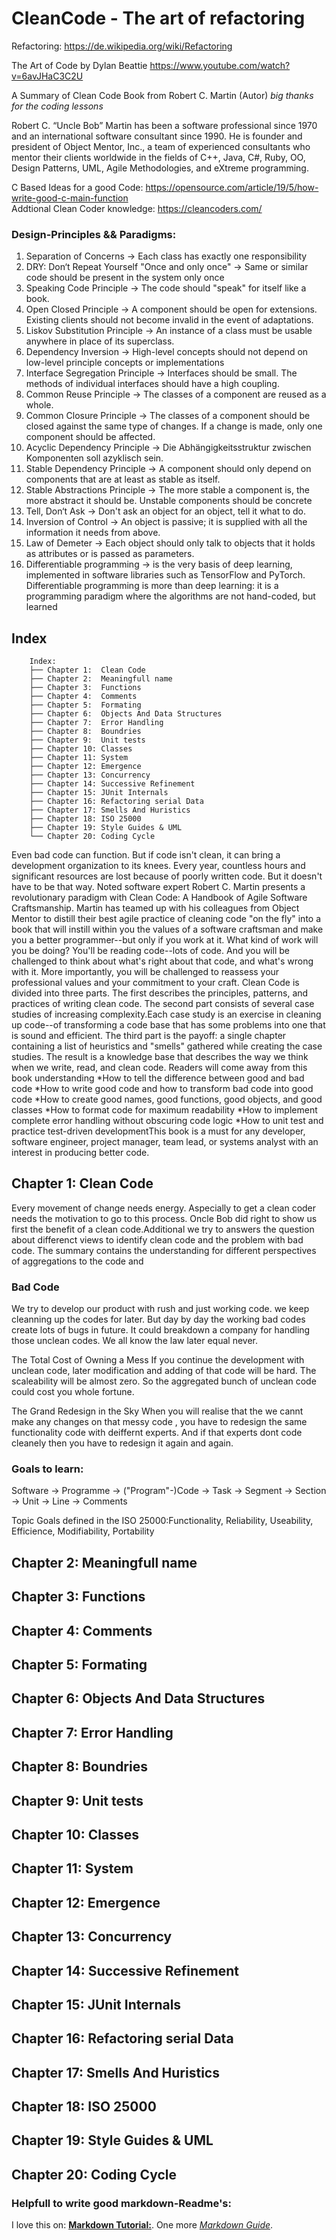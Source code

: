# CleanCode - The art of refactoring

Refactoring: https://de.wikipedia.org/wiki/Refactoring

The Art of Code by Dylan Beattie https://www.youtube.com/watch?v=6avJHaC3C2U

A Summary of Clean Code Book from Robert C. Martin (Autor) *big thanks for the coding lessons*

Robert C. “Uncle Bob” Martin has been a software professional since 1970 and an international software consultant since 1990. He is founder and president of Object Mentor, Inc., a team of experienced consultants who mentor their clients worldwide in the fields of C++, Java, C#, Ruby, OO, Design Patterns, UML, Agile Methodologies, and eXtreme programming.

C Based Ideas for a good Code: https://opensource.com/article/19/5/how-write-good-c-main-function</br>
Addtional Clean Coder knowledge: https://cleancoders.com/

### Design-Principles && Paradigms:
1.  Separation of Concerns 				-> Each class has exactly one responsibility
2.  DRY: Don‘t Repeat Yourself  "Once and only once"    -> Same or similar code should be present in the system only once
3.  Speaking Code Principle				-> The code should "speak" for itself like a book.
4.  Open Closed Principle				-> A component should be open for extensions.  Existing clients should not become invalid in the event of adaptations.
5.  Liskov Substitution Principle			-> An instance of a class must be usable anywhere in place of its superclass.
6.  Dependency Inversion				->  High-level concepts should not depend on low-level principle concepts or implementations
7.  Interface Segregation Principle   			-> Interfaces should be small. The methods of individual interfaces should have a high coupling.
8.  Common Reuse Principle 				-> The classes of a component are reused as a whole.
9.   Common Closure Principle				-> The classes of a component should be closed against the same type of changes.  If a change is made, only one component should be affected.
10.  Acyclic Dependency Principle			-> Die Abhängigkeitsstruktur zwischen Komponenten  soll azyklisch sein.
11.  Stable Dependency Principle			-> A component should only depend on components that are at least as stable as itself.
12.  Stable Abstractions Principle			-> The more stable a component is, the more abstract it should be. Unstable components should be concrete
13.  Tell, Don‘t Ask					-> Don't ask an object for an object, tell it what to do.
14.  Inversion of Control				-> An object is passive; it is supplied with all the information it needs from above.
15.  Law of Demeter					-> Each object should only talk to objects that it holds as attributes or is passed as parameters. 
16.   Differentiable programming                        -> is the very basis of deep learning, implemented in software libraries such as  TensorFlow and PyTorch. Differentiable programming is more than deep learning: it is a programming paradigm where the algorithms are not hand-coded, but learned






## Index
```
	Index:
	├── Chapter 1:  Clean Code
	├── Chapter 2:  Meaningfull name
	├── Chapter 3:  Functions
	├── Chapter 4:  Comments
	├── Chapter 5:  Formating
	├── Chapter 6:  Objects And Data Structures
	├── Chapter 7:  Error Handling
	├── Chapter 8:  Boundries
	├── Chapter 9:  Unit tests
	├── Chapter 10: Classes
	├── Chapter 11: System
	├── Chapter 12: Emergence 
	├── Chapter 13: Concurrency
	├── Chapter 14: Successive Refinement
	├── Chapter 15: JUnit Internals
	├── Chapter 16: Refactoring serial Data
	├── Chapter 17: Smells And Huristics
	├── Chapter 18: ISO 25000
	├── Chapter 19: Style Guides & UML
	└── Chapter 20: Coding Cycle 
```
Even bad code can function. But if code isn't clean, it can bring a development organization to its knees. Every year, countless hours and significant resources are lost because of poorly written code. But it doesn't have to be that way. Noted software expert Robert C. Martin presents a revolutionary paradigm with Clean Code: A Handbook of Agile Software Craftsmanship. Martin has teamed up with his colleagues from Object Mentor to distill their best agile practice of cleaning code "on the fly" into a book that will instill within you the values of a software craftsman and make you a better programmer--but only if you work at it. What kind of work will you be doing? You'll be reading code--lots of code. And you will be challenged to think about what's right about that code, and what's wrong with it. More importantly, you will be challenged to reassess your professional values and your commitment to your craft. Clean Code is divided into three parts. The first describes the principles, patterns, and practices of writing clean code. The second part consists of several case studies of increasing complexity.Each case study is an exercise in cleaning up code--of transforming a code base that has some problems into one that is sound and efficient. The third part is the payoff: a single chapter containing a list of heuristics and "smells" gathered while creating the case studies. The result is a knowledge base that describes the way we think when we write, read, and clean code. Readers will come away from this book understanding *How to tell the difference between good and bad code *How to write good code and how to transform bad code into good code *How to create good names, good functions, good objects, and good classes *How to format code for maximum readability *How to implement complete error handling without obscuring code logic *How to unit test and practice test-driven developmentThis book is a must for any developer, software engineer, project manager, team lead, or systems analyst with an interest in producing better code.</br>

## Chapter 1: Clean Code
Every movement of change needs energy. Aspecially to get a clean coder needs the motivation to go to this process. Oncle Bob did right to show us first the benefit of a clean code.Additional we try to answers the question about differenct views to identify clean code and the problem with bad code. 
The summary contains the understanding for different perspectives of aggregations to the code and 

### Bad Code
We try to develop our product with rush and just working code. we keep cleanning up the codes for later. But day by day the working bad codes create lots of bugs in future. It could breakdown a company for handling those unclean codes. We all know the law later equal never.

The Total Cost of Owning a Mess
If you continue the development with unclean code, later modification and adding of that code will be hard. The scaleability will be almost zero. So the aggregated bunch of unclean code could cost you whole fortune.

The Grand Redesign in the Sky
When you will realise that the we cannt make any changes on that messy code , you have to redesign the same functionality code with deiffernt experts. And if that experts dont code cleanely then you have to redesign it again and again.

### Goals to learn:
Software -> Programme -> ("Program"-)Code -> Task -> Segment -> Section -> Unit -> Line -> Comments

Topic Goals defined in the ISO 25000:Functionality, Reliability, Useability, Efficience, Modifiability, Portability

## Chapter 2:  Meaningfull name
## Chapter 3:  Functions
## Chapter 4:  Comments
## Chapter 5:  Formating
## Chapter 6:  Objects And Data Structures
## Chapter 7:  Error Handling
## Chapter 8:  Boundries
## Chapter 9:  Unit tests
## Chapter 10: Classes
## Chapter 11: System
## Chapter 12: Emergence 
## Chapter 13: Concurrency
## Chapter 14: Successive Refinement
## Chapter 15: JUnit Internals
## Chapter 16: Refactoring serial Data
## Chapter 17: Smells And Huristics
## Chapter 18: ISO 25000
## Chapter 19: Style Guides & UML
## Chapter 20: Coding Cycle

### Helpfull to write good markdown-Readme's: 
I love this on: **[Markdown Tutorial:](https://docs.github.com/en/github/writing-on-github/working-with-advanced-formatting)**.
One more *[Markdown Guide](https://www.markdownguide.org/basic-syntax/)*.
